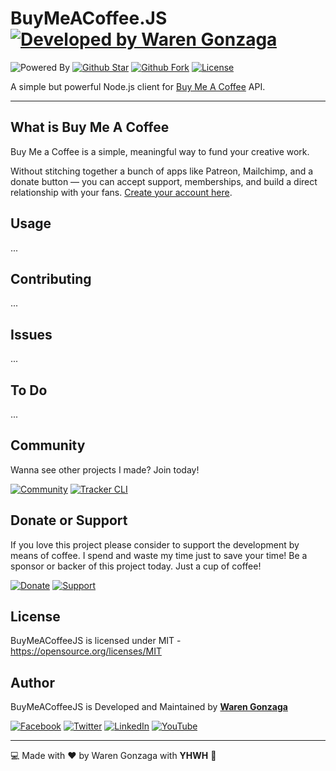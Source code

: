 # BuyMeACoffee.JS [![Developed by Waren Gonzaga](https://img.shields.io/badge/Developed%20by-Waren%20Gonzaga-blue.svg?longCache=true&style=for-the-badge)](https://github.com/warengonzaga)

<!-- [![GitHub Version](https://img.shields.io/github/release/WarenGonzaga/buymeacoffee.js.svg?style=for-the-badge)](https://github.com/WarenGonzaga/buymeacoffee.js/) -->

![Powered By](https://img.shields.io/badge/Status-Development-red.svg?style=for-the-badge) [![Github Star](https://img.shields.io/github/stars/WarenGonzaga/buymeacoffee.js.svg?style=for-the-badge)](https://github.com/WarenGonzaga/buymeacoffee.js) [![Github Fork](https://img.shields.io/github/forks/WarenGonzaga/buymeacoffee.js.svg?style=for-the-badge)](https://github.com/WarenGonzaga/buymeacoffee.js) [![License](https://img.shields.io/github/license/WarenGonzaga/buymeacoffee.js.svg?style=for-the-badge)](https://github.com/WarenGonzaga/buymeacoffee.js)

A simple but powerful Node.js client for [Buy Me A Coffee](https://buymeacoff.ee/?via=WarenGonzaga) API.

---

## What is Buy Me A Coffee

Buy Me a Coffee is a simple, meaningful way to fund your creative work.

Without stitching together a bunch of apps like Patreon, Mailchimp, and a donate button — you can accept support, memberships, and build a direct relationship with your fans. [Create your account here](https://buymeacoff.ee/?via=WarenGonzaga).

## Usage

...

## Contributing

...

## Issues

...

## To Do

...

## Community

Wanna see other projects I made? Join today!

[![Community](https://discordapp.com/api/guilds/659684980137656340/widget.png?style=banner3)](https://discord.io/warengonzaga) [![Tracker CLI](https://discordapp.com/api/guilds/694612151444439081/widget.png?style=banner3)](https://discord.io/trackercli)

## Donate or Support

If you love this project please consider to support the development by means of coffee. I spend and waste my time just to save your time! Be a sponsor or backer of this project today. Just a cup of coffee!

[![Donate](https://img.shields.io/badge/Donate-PayPal-blue.svg?style=for-the-badge)](https://paypal.me/warengonzagaofficial) [![Support](https://img.shields.io/badge/Support-Buy%20Me%20A%20Coffee-orange.svg?style=for-the-badge)](https://buymeacoff.ee/warengonzaga)

## License

BuyMeACoffeeJS is licensed under MIT - <https://opensource.org/licenses/MIT>

## Author

BuyMeACoffeeJS is Developed and Maintained by **[Waren Gonzaga](https://github.com/warengonzaga)**

[![Facebook](https://img.shields.io/badge/facebook-%231877F2.svg?&style=for-the-badge&logo=facebook&logoColor=white)](https://facebook.com/warengonzagaofficial) [![Twitter](https://img.shields.io/badge/twitter-%231DA1F2.svg?&style=for-the-badge&logo=twitter&logoColor=white)](https://twitter.com/warengonzaga) [![LinkedIn](https://img.shields.io/badge/linkedin-%230077B5.svg?&style=for-the-badge&logo=linkedin&logoColor=white)](https://linkedin.com/in/warengonzagaofficial) [![YouTube](https://img.shields.io/badge/youtube-%23FF0000.svg?&style=for-the-badge&logo=youtube&logoColor=white)](https://youtube.com/warengonzaga)

---

:computer: Made with :heart: by Waren Gonzaga with **YHWH** :pray:
